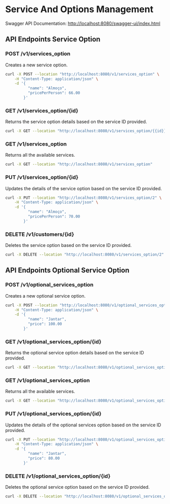 # Service And Options Management
Swagger API Documentation: [http://localhost:8080/swagger-ui/index.html](http://localhost:8080/swagger-ui/index.html)

## API Endpoints Service Option

### POST /v1/services_option

Creates a new service option.

```bash
curl -X POST --location "http://localhost:8080/v1/services_option" \
    -H "Content-Type: application/json" \
    -d '{
          "name": "Almoço",
          "pricePerPerson": 66.00
        }'
```

### GET /v1/services_option/{id}

Returns the service option details based on the service ID provided.

```bash
curl -X GET --location "http://localhost:8080/v1/services_option/{{id}}"
```

### GET /v1/services_option

Returns all the available services.

```bash
curl -X GET --location "http://localhost:8080/v1/services_option"
```

### PUT /v1/services_option/{id}

Updates the details of the service option based on the service ID provided.

```bash
curl -X PUT --location "http://localhost:8080/v1/services_option/2" \
    -H "Content-Type: application/json" \
    -d '{
          "name": "Almoço",
          "pricePerPerson": 70.00
        }'
```

### DELETE /v1/customers/{id}

Deletes the service option based on the service ID provided.

```bash
curl -X DELETE --location "http://localhost:8080/v1/services_option/2"
```

## API Endpoints Optional Service Option

### POST /v1/optional_services_option

Creates a new optional service option.

```bash
curl -X POST --location "http://localhost:8080/v1/optional_services_option" \
    -H "Content-Type: application/json" \
    -d '{
          "name": "Jantar",
          "price": 100.00
        }'
```

### GET /v1/optional_services_option/{id}

Returns the optional service option details based on the service ID provided.

```bash
curl -X GET --location "http://localhost:8080/v1/optional_services_option/2"
```

### GET /v1/optional_services_option

Returns all the available services.

```bash
curl -X GET --location "http://localhost:8080/v1/optional_services_option"
```

### PUT /v1/optional_services_option/{id}

Updates the details of the optional services option based on the service ID provided.

```bash
curl -X PUT --location "http://localhost:8080/v1/optional_services_option/2" \
    -H "Content-Type: application/json" \
    -d '{
          "name": "Jantar",
          "price": 80.00
        }'
```

### DELETE /v1/optional_services_option/{id}

Deletes the optional service option based on the service ID provided.

```bash
curl -X DELETE --location "http://localhost:8080/v1/optional_services_option/1"
```
